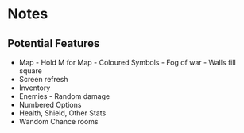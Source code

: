 # Notes

## Potential Features

- Map - Hold M for Map - Coloured Symbols - Fog of war - Walls fill square
- Screen refresh
- Inventory
- Enemies - Random damage
- Numbered Options
- Health, Shield, Other Stats
- Wandom Chance rooms